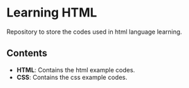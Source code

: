 # Learning HTML

Repository to store the codes used in html language learning.

## Contents

- **HTML**: Contains the html example codes.
- **CSS**: Contains the css example codes.
